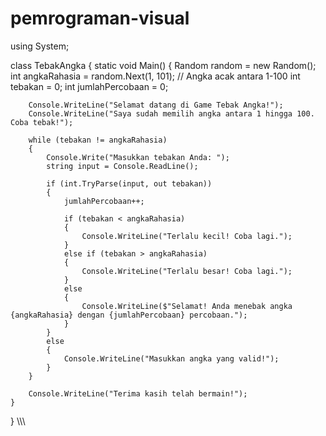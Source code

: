 # pemrograman-visual
using System;

class TebakAngka
{
    static void Main()
    {
        Random random = new Random();
        int angkaRahasia = random.Next(1, 101); // Angka acak antara 1-100
        int tebakan = 0;
        int jumlahPercobaan = 0;

        Console.WriteLine("Selamat datang di Game Tebak Angka!");
        Console.WriteLine("Saya sudah memilih angka antara 1 hingga 100. Coba tebak!");

        while (tebakan != angkaRahasia)
        {
            Console.Write("Masukkan tebakan Anda: ");
            string input = Console.ReadLine();

            if (int.TryParse(input, out tebakan))
            {
                jumlahPercobaan++;
                
                if (tebakan < angkaRahasia)
                {
                    Console.WriteLine("Terlalu kecil! Coba lagi.");
                }
                else if (tebakan > angkaRahasia)
                {
                    Console.WriteLine("Terlalu besar! Coba lagi.");
                }
                else
                {
                    Console.WriteLine($"Selamat! Anda menebak angka {angkaRahasia} dengan {jumlahPercobaan} percobaan.");
                }
            }
            else
            {
                Console.WriteLine("Masukkan angka yang valid!");
            }
        }

        Console.WriteLine("Terima kasih telah bermain!");
    }
}
\\\\\
